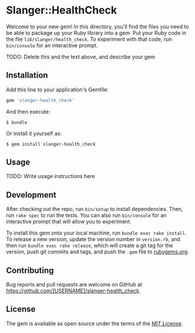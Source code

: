 # Slanger::HealthCheck

Welcome to your new gem! In this directory, you'll find the files you need to be able to package up your Ruby library into a gem. Put your Ruby code in the file `lib/slanger/health_check`. To experiment with that code, run `bin/console` for an interactive prompt.

TODO: Delete this and the text above, and describe your gem

## Installation

Add this line to your application's Gemfile:

```ruby
gem 'slanger-health_check'
```

And then execute:

    $ bundle

Or install it yourself as:

    $ gem install slanger-health_check

## Usage

TODO: Write usage instructions here

## Development

After checking out the repo, run `bin/setup` to install dependencies. Then, run `rake spec` to run the tests. You can also run `bin/console` for an interactive prompt that will allow you to experiment.

To install this gem onto your local machine, run `bundle exec rake install`. To release a new version, update the version number in `version.rb`, and then run `bundle exec rake release`, which will create a git tag for the version, push git commits and tags, and push the `.gem` file to [rubygems.org](https://rubygems.org).

## Contributing

Bug reports and pull requests are welcome on GitHub at https://github.com/[USERNAME]/slanger-health_check.

## License

The gem is available as open source under the terms of the [MIT License](https://opensource.org/licenses/MIT).
